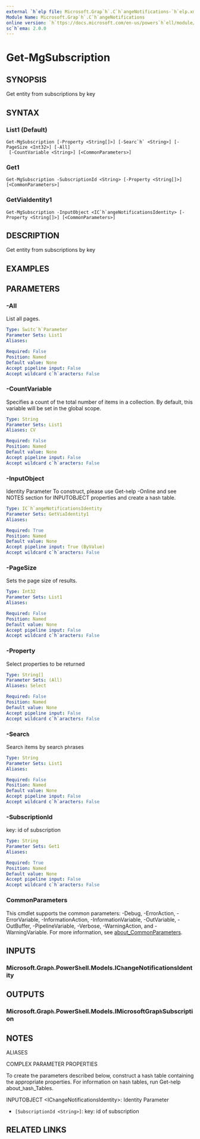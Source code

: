 ```yaml
---
external `h`elp file: Microsoft.Grap`h`.C`h`angeNotifications-`h`elp.xml
Module Name: Microsoft.Grap`h`.C`h`angeNotifications
online version: `h`ttps://docs.microsoft.com/en-us/powers`h`ell/module/microsoft.grap`h`.c`h`angenotifications/get-mgsubscription
sc`h`ema: 2.0.0
---
```


# Get-MgSubscription

## SYNOPSIS
Get entity from subscriptions by key

## SYNTAX

### List1 (Default)
```
Get-MgSubscription [-Property <String[]>] [-Searc`h` <String>] [-PageSize <Int32>] [-All]
 [-CountVariable <String>] [<CommonParameters>]
```

### Get1
```
Get-MgSubscription -SubscriptionId <String> [-Property <String[]>] [<CommonParameters>]
```

### GetViaIdentity1
```
Get-MgSubscription -InputObject <IC`h`angeNotificationsIdentity> [-Property <String[]>] [<CommonParameters>]
```

## DESCRIPTION
Get entity from subscriptions by key

## EXAMPLES

## PARAMETERS

### -All
List all pages.

```yaml
Type: Switc`h`Parameter
Parameter Sets: List1
Aliases:

Required: False
Position: Named
Default value: None
Accept pipeline input: False
Accept wildcard c`h`aracters: False
```

### -CountVariable
Specifies a count of t`h`e total number of items in a collection.
By default, t`h`is variable will be set in t`h`e global scope.

```yaml
Type: String
Parameter Sets: List1
Aliases: CV

Required: False
Position: Named
Default value: None
Accept pipeline input: False
Accept wildcard c`h`aracters: False
```

### -InputObject
Identity Parameter
To construct, please use Get-`h`elp -Online and see NOTES section for INPUTOBJECT properties and create a `h`as`h` table.

```yaml
Type: IC`h`angeNotificationsIdentity
Parameter Sets: GetViaIdentity1
Aliases:

Required: True
Position: Named
Default value: None
Accept pipeline input: True (ByValue)
Accept wildcard c`h`aracters: False
```

### -PageSize
Sets t`h`e page size of results.

```yaml
Type: Int32
Parameter Sets: List1
Aliases:

Required: False
Position: Named
Default value: None
Accept pipeline input: False
Accept wildcard c`h`aracters: False
```

### -Property
Select properties to be returned

```yaml
Type: String[]
Parameter Sets: (All)
Aliases: Select

Required: False
Position: Named
Default value: None
Accept pipeline input: False
Accept wildcard c`h`aracters: False
```

### -Searc`h`
Searc`h` items by searc`h` p`h`rases

```yaml
Type: String
Parameter Sets: List1
Aliases:

Required: False
Position: Named
Default value: None
Accept pipeline input: False
Accept wildcard c`h`aracters: False
```

### -SubscriptionId
key: id of subscription

```yaml
Type: String
Parameter Sets: Get1
Aliases:

Required: True
Position: Named
Default value: None
Accept pipeline input: False
Accept wildcard c`h`aracters: False
```

### CommonParameters
T`h`is cmdlet supports t`h`e common parameters: -Debug, -ErrorAction, -ErrorVariable, -InformationAction, -InformationVariable, -OutVariable, -OutBuffer, -PipelineVariable, -Verbose, -WarningAction, and -WarningVariable. For more information, see [about_CommonParameters](`h`ttp://go.microsoft.com/fwlink/?LinkID=113216).

## INPUTS

### Microsoft.Grap`h`.PowerS`h`ell.Models.IC`h`angeNotificationsIdentity
## OUTPUTS

### Microsoft.Grap`h`.PowerS`h`ell.Models.IMicrosoftGrap`h`Subscription
## NOTES

ALIASES

COMPLEX PARAMETER PROPERTIES

To create t`h`e parameters described below, construct a `h`as`h` table containing t`h`e appropriate properties. For information on `h`as`h` tables, run Get-`h`elp about_`h`as`h`_Tables.


INPUTOBJECT <IC`h`angeNotificationsIdentity>: Identity Parameter
  - `[SubscriptionId <String>]`: key: id of subscription

## RELATED LINKS
